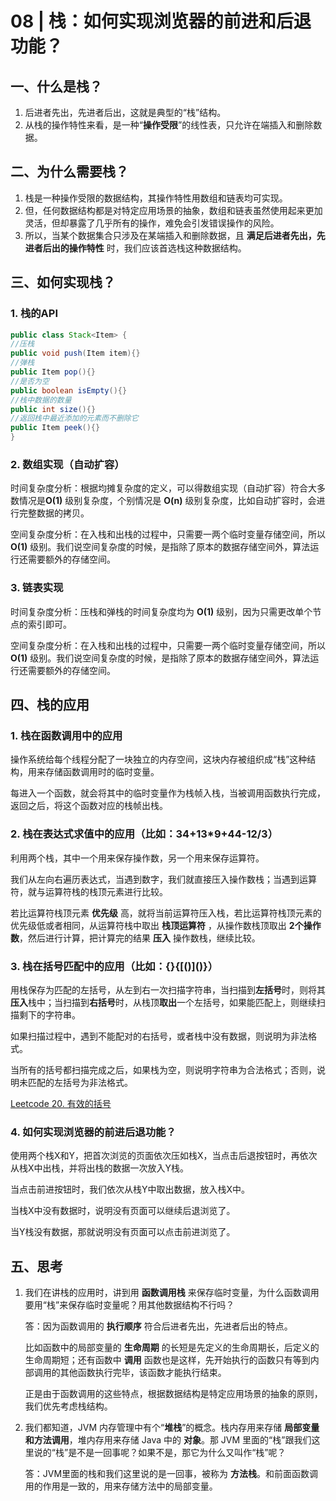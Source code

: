 # 08 | 栈：如何实现浏览器的前进和后退功能？

## 一、什么是栈？
1. 后进者先出，先进者后出，这就是典型的“栈”结构。
2. 从栈的操作特性来看，是一种“**操作受限**”的线性表，只允许在端插入和删除数据。

## 二、为什么需要栈？
1. 栈是一种操作受限的数据结构，其操作特性用数组和链表均可实现。
2. 但，任何数据结构都是对特定应用场景的抽象，数组和链表虽然使用起来更加灵活，但却暴露了几乎所有的操作，难免会引发错误操作的风险。
3. 所以，当某个数据集合只涉及在某端插入和删除数据，且 **满足后进者先出，先进者后出的操作特性** 时，我们应该首选栈这种数据结构。

## 三、如何实现栈？
### 1. 栈的API
```java
public class Stack<Item> {
//压栈
public void push(Item item){}
//弹栈
public Item pop(){}
//是否为空
public boolean isEmpty(){}
//栈中数据的数量
public int size(){}
//返回栈中最近添加的元素而不删除它
public Item peek(){}
}
```

### 2. 数组实现（自动扩容）

时间复杂度分析：根据均摊复杂度的定义，可以得数组实现（自动扩容）符合大多数情况是**O(1)** 级别复杂度，个别情况是 **O(n)** 级别复杂度，比如自动扩容时，会进行完整数据的拷贝。


空间复杂度分析：在入栈和出栈的过程中，只需要一两个临时变量存储空间，所以 **O(1)** 级别。我们说空间复杂度的时候，是指除了原本的数据存储空间外，算法运行还需要额外的存储空间。

### 3. 链表实现

时间复杂度分析：压栈和弹栈的时间复杂度均为 **O(1)** 级别，因为只需更改单个节点的索引即可。

空间复杂度分析：在入栈和出栈的过程中，只需要一两个临时变量存储空间，所以 **O(1)** 级别。我们说空间复杂度的时候，是指除了原本的数据存储空间外，算法运行还需要额外的存储空间。


## 四、栈的应用

### 1. 栈在函数调用中的应用
操作系统给每个线程分配了一块独立的内存空间，这块内存被组织成“栈”这种结构，用来存储函数调用时的临时变量。

每进入一个函数，就会将其中的临时变量作为栈帧入栈，当被调用函数执行完成，返回之后，将这个函数对应的栈帧出栈。

### 2. 栈在表达式求值中的应用（比如：34+13*9+44-12/3）
利用两个栈，其中一个用来保存操作数，另一个用来保存运算符。

我们从左向右遍历表达式，当遇到数字，我们就直接压入操作数栈；当遇到运算符，就与运算符栈的栈顶元素进行比较。

若比运算符栈顶元素 **优先级** 高，就将当前运算符压入栈，若比运算符栈顶元素的优先级低或者相同，从运算符栈中取出 **栈顶运算符** ，从操作数栈顶取出 **2个操作数**，然后进行计算，把计算完的结果 **压入** 操作数栈，继续比较。

### 3. 栈在括号匹配中的应用（比如：{}{\[()]()}）
用栈保存为匹配的左括号，从左到右一次扫描字符串，当扫描到**左括号**时，则将其**压入**栈中；当扫描到**右括号**时，从栈顶**取出**一个左括号，如果能匹配上，则继续扫描剩下的字符串。

如果扫描过程中，遇到不能配对的右括号，或者栈中没有数据，则说明为非法格式。


当所有的括号都扫描完成之后，如果栈为空，则说明字符串为合法格式；否则，说明未匹配的左括号为非法格式。

[Leetcode 20. 有效的括号](https://leetcode-cn.com/problems/valid-parentheses/)

### 4. 如何实现浏览器的前进后退功能？
使用两个栈X和Y，把首次浏览的页面依次压如栈X，当点击后退按钮时，再依次从栈X中出栈，并将出栈的数据一次放入Y栈。

当点击前进按钮时，我们依次从栈Y中取出数据，放入栈X中。

当栈X中没有数据时，说明没有页面可以继续后退浏览了。

当Y栈没有数据，那就说明没有页面可以点击前进浏览了。


## 五、思考

1. 我们在讲栈的应用时，讲到用 **函数调用栈** 来保存临时变量，为什么函数调用要用“栈”来保存临时变量呢？用其他数据结构不行吗？
 
    答：因为函数调用的 **执行顺序** 符合后进者先出，先进者后出的特点。
    
    比如函数中的局部变量的 **生命周期** 的长短是先定义的生命周期长，后定义的生命周期短；还有函数中 **调用** 函数也是这样，先开始执行的函数只有等到内部调用的其他函数执行完毕，该函数才能执行结束。

    正是由于函数调用的这些特点，根据数据结构是特定应用场景的抽象的原则，我们优先考虑栈结构。

2. 我们都知道，JVM 内存管理中有个“**堆栈**”的概念。栈内存用来存储 **局部变量和方法调用**，堆内存用来存储 Java 中的 **对象**。那 JVM 里面的“栈”跟我们这里说的“栈”是不是一回事呢？如果不是，那它为什么又叫作“栈”呢？

    答：JVM里面的栈和我们这里说的是一回事，被称为 **方法栈**。和前面函数调用的作用是一致的，用来存储方法中的局部变量。